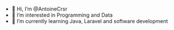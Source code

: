 - 👋 Hi, I’m @AntoineCrsr
- 👀 I’m interested in Programming and Data
- 🌱 I’m currently learning Java, Laravel and software development 

<!---
AntoineCrsr/AntoineCrsr is a ✨ special ✨ repository because its `README.md` (this file) appears on your GitHub profile.
You can click the Preview link to take a look at your changes.
--->
